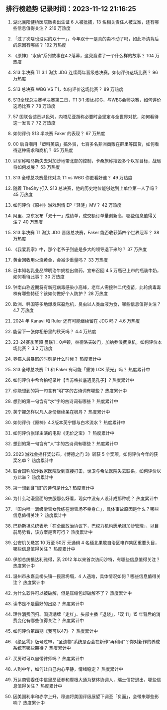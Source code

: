 
## 排行榜趋势 记录时间：2023-11-12 21:16:25
  
  1. 湖北襄阳健桥医院贩卖出生证 6 人被批捕，13 名相关责任人被立案，还有哪些信息值得关注？ 216 万热度
    
  2. 「过了次啥也没买的双十一」，今年双十一是真的卖不动了吗，如此冷清背后的原因有哪些？ 192 万热度
    
  3. 《原神》“水仙”系列故事在4.2落幕，这究竟讲了一个什么样的故事？ 104 万热度
    
  4. S13 半决赛 T1 3:1 淘汰 JDG 连续两年晋级总决赛，如何评价这场比赛？ 96 万热度
    
  5. S13 总决赛 WBG VS T1，如何评价这场比赛？ 89 万热度
    
  6. S13全球总决赛半决赛第二日，T1 3:1 淘汰JDG，与WBG会师决赛，如何评价这场比赛？ 78 万热度
    
  7. 57 国联合谴责以色列，内塔尼亚胡称必要时会坚定与全世界对抗，如何看待这一发言？ 72 万热度
    
  8. 如何评价 S13 半决赛 Faker 的表现？ 67 万热度
    
  9. 00 后自嘲用「塑料英语」搞外贸，七百多名非洲商贩在群里等国货，如何看待这种需求和商机？ 65 万热度
    
  10. 以军称哈马斯失去对加沙地带北部的控制，卡桑旅称摧毁多个以军目标，战局将如何发展？ 53 万热度
    
  11. S13 全球总决赛最终对决 T1 vs WBG 你更看好谁？ 49 万热度
    
  12. 随着 TheShy 打入 S13 总决赛，他的历史地位能够达到上单位第一人了吗？ 45 万热度
    
  13. 如何评价《原神》游戏剧情 EP「轻涟」MV？ 42 万热度
    
  14. 阿里、京东发布「双十一」成绩单，成交额订单量创新高，哪些信息值得关注？ 40 万热度
    
  15. S13 半决赛 T1 淘汰 JDG 晋级总决赛，Faker 能否收获第四个世界冠军？ 38 万热度
    
  16. 《我爱我家》中，那个老爷子到底是多大的领导退下来的？ 37 万热度
    
  17. 黄金回收用火烧黄金，会减少重量吗？ 33 万热度
    
  18. 日本知名乳业品牌明治牛奶检出兽药，宣布召回 4.5 万瓶已上市的瓶装牛奶，如何看待此事？ 30 万热度
    
  19. 钟南山称近期将有新冠病毒感染小高峰，老年人需接种二代疫苗，此轮病毒毒株有哪些特征？该如何做好个人防护？ 28 万热度
    
  20. 欧洲、韩国等多地爆发床虱危机，臭虫以人类血液为食，哪些信息值得关注？ 4.7 万热度
    
  21. 2024 年 Kanavi 和 Ruler 还有可能继续留在 JDG 吗？ 4.6 万热度
    
  22. 能留下一张你相册里的秋天吗？ 4.4 万热度
    
  23. 23-24赛季英超 曼联1：0卢顿，林德洛夫破门，加纳乔浪费良机，如何评价本场比赛？ 3.2 万热度
    
  24. 养猫人最暴怒的时刻是什么时候？ 热度累计中
    
  25. S13 全球总决赛 T1 和 Faker 有可能「重铸 LCK 荣光」吗？ 热度累计中
    
  26. 如何评价中希合拍纪录片【当苏格拉底遇见孔子】? 热度累计中
    
  27. 你能想到的第一句含有“明”字的古诗词有哪些？ 热度累计中
    
  28. 想到的第一句含有“水”字的古诗词有哪些？ 热度累计中
    
  29. 芙宁娜怎样以凡人身份继续呆在枫丹？ 热度累计中
    
  30. 如何评价《原神》4.2版本芙宁娜与白术流水？ 热度累计中
    
  31. 如何评价张译主演的电影《无价之宝》？ 热度累计中
    
  32. 想到的第一句含有“人”字的古诗词有哪些？ 热度累计中
    
  33. 2023 游戏金摇杆奖公布，《博德之门 3》斩获 5 个奖项，如何评价今年的获奖名单？ 热度累计中
    
  34. 联合国称加沙数家医院受到直接打击，世卫与希法医院失去联系，如何评价以方此举？ 热度累计中
    
  35. 第一想到含“恨”的诗句是什么? 热度累计中
    
  36. 为什么动漫里面的衣服那么好看，现实中没有人设计成那种呢？ 热度累计中
    
  37. 「国内唯一满级滑雪女教练在滑雪场不幸身亡」，具体事故原因是什么？哪些信息值得关注？ 热度累计中
    
  38. 巴勒斯坦总统表示「在全面政治协议下，巴权力机构愿承担加沙管理」，以目前局势看，该方案是否可行？ 热度累计中
    
  39. 公安机关悬赏 10 万至 50万 元通缉 4 名缅北果敢自治区电诈集团重要头目，哪些信息值得关注？ 热度累计中
    
  40. 伊朗总统抵达利雅得，系 2012 年以来首次访问沙特，有哪些信息值得关注？ 热度累计中
    
  41. 温州市永嘉县桥头镇一民房坍塌，4 人遇难，具体情况如何？哪些信息值得关注？ 热度累计中
    
  42. 为什么软件可以被破解，但是压缩包却破解不了？ 热度累计中
    
  43. 读书是不是最好的出路？ 热度累计中
    
  44. 理性消费回归、国货潮牌「走红」、头部主播「退烧」，「双 11」15 年背后的消费变化有哪些值得关注？ 热度累计中
    
  45. 如何评价第四期《我可以47》？ 热度累计中
    
  46. 《绝区零》版号过审，“圣遗物”系统是否会在新作“再利用”？你对新作的养成系统有哪些期待？ 热度累计中
    
  47. 买房时可以自带律师吗？ 热度累计中
    
  48. 人到中年，如何让自己内心平静，情绪稳定？ 热度累计中
    
  49. 万达商管委任中信里昂证券和摩根大通为整体协调人，瑞士信贷退出，哪些信息值得关注？ 热度累计中
    
  50. 因美国利率和赤字上升，穆迪将美国评级展望下调至「负面」，会带来哪些影响？ 热度累计中
    